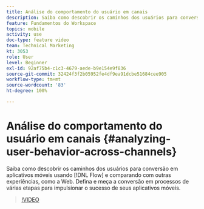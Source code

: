 ```yaml
---
title: Análise do comportamento do usuário em canais
description: Saiba como descobrir os caminhos dos usuários para conversão em aplicativos móveis usando o Fluxo e o comparando com outras experiências, como a Web. Defina e meça a conversão em processos de várias etapas para impulsionar o sucesso de seus aplicativos móveis.
feature: Fundamentos do Workspace
topics: mobile
activity: use
doc-type: feature video
team: Technical Marketing
kt: 3053
role: User
level: Beginner
exl-id: 92af75b4-c1c3-4679-aede-b9e154e9f836
source-git-commit: 32424f3f2b05952fe4df9ea91dcbe51684cee905
workflow-type: tm+mt
source-wordcount: '83'
ht-degree: 100%

---
```


# Análise do comportamento do usuário em canais {#analyzing-user-behavior-across-channels}

Saiba como descobrir os caminhos dos usuários para conversão em aplicativos móveis usando [!DNL Flow] e comparando com outras experiências, como a Web. Defina e meça a conversão em processos de várias etapas para impulsionar o sucesso de seus aplicativos móveis.

>[!VIDEO](https://video.tv.adobe.com/v/27824/?quality=12)
